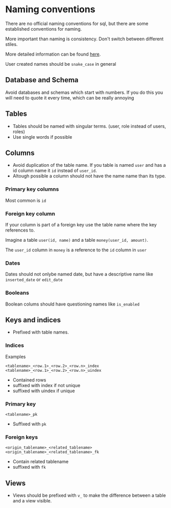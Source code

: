 # Naming conventions

There are no official naming conventions for sql, but there are some established conventions for naming.

More important than naming is consistency. Don't switch between different stiles.

More detailed information can be found [here](https://www.sqlshack.com/learn-sql-naming-conventions/).

User created names should be `snake_case` in general

## Database and Schema

Avoid databases and schemas which start with numbers. If you do this you will need to quote it every time, which can 
be really annoying

## Tables

- Tables should be named with singular terms. (user, role instead of users, roles)
- Use single words if possible

## Columns

- Avoid duplication of the table name. If you table is named `user` and has a id column name it `id` instead of
  `user_id`.
- Altough possible a column should not have the name name than its type.

### Primary key columns

Most common is `id`

### Foreign key column

If your column is part of a foreign key use the table name where the key references to.

Imagine a table `user(id, name)` and a table `money(user_id, amount)`.

The `user_id` column in `money` is a reference to the `id` column in `user`

### Dates

Dates should not onlybe named date, but have a descriptive name like `inserted_date` or `edit_date`

### Booleans

Boolean colums should have questioning names like `is_enabled`

## Keys and indices

- Prefixed with table names.

### Indices

Examples

```
<tablename>_<row.1>_<row.2>_<row.n>_index
<tablename>_<row.1>_<row.2>_<row.n>_uindex
```

- Contained rows
- suffixed with index if not unique
- suffixed with uindex if unique

### Primary key

```
<tablename>_pk
```

- Suffixed with `pk`

### Foreign keys

```
<origin_tablename>_<related_tablename>
<origin_tablename>_<related_tablename>_fk
```

- Contain related tablename
- suffixed with `fk`

## Views
- Views should be prefixed with `v_` to make the difference between a table and a view visible.
